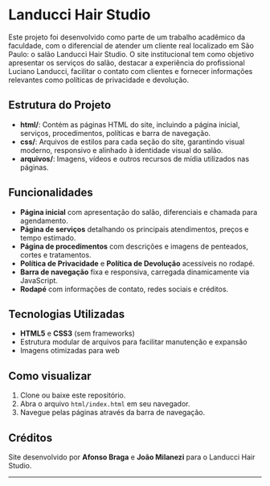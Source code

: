 # Landucci Hair Studio

Este projeto foi desenvolvido como parte de um trabalho acadêmico da faculdade, com o diferencial de atender um cliente real localizado em São Paulo: o salão Landucci Hair Studio. O site institucional tem como objetivo apresentar os serviços do salão, destacar a experiência do profissional Luciano Landucci, facilitar o contato com clientes e fornecer informações relevantes como políticas de privacidade e devolução.
## Estrutura do Projeto

- **html/**: Contém as páginas HTML do site, incluindo a página inicial, serviços, procedimentos, políticas e barra de navegação.
- **css/**: Arquivos de estilos para cada seção do site, garantindo visual moderno, responsivo e alinhado à identidade visual do salão.
- **arquivos/**: Imagens, vídeos e outros recursos de mídia utilizados nas páginas.

## Funcionalidades

- **Página inicial** com apresentação do salão, diferenciais e chamada para agendamento.
- **Página de serviços** detalhando os principais atendimentos, preços e tempo estimado.
- **Página de procedimentos** com descrições e imagens de penteados, cortes e tratamentos.
- **Política de Privacidade** e **Política de Devolução** acessíveis no rodapé.
- **Barra de navegação** fixa e responsiva, carregada dinamicamente via JavaScript.
- **Rodapé** com informações de contato, redes sociais e créditos.

## Tecnologias Utilizadas

- **HTML5** e **CSS3** (sem frameworks)
- Estrutura modular de arquivos para facilitar manutenção e expansão
- Imagens otimizadas para web

## Como visualizar

1. Clone ou baixe este repositório.
2. Abra o arquivo `html/index.html` em seu navegador.
3. Navegue pelas páginas através da barra de navegação.

## Créditos

Site desenvolvido por **Afonso Braga** e **João Milanezi** para o Landucci Hair Studio.

---
